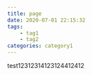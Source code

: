 ```yaml
---
title: page
date: 2020-07-01 22:15:32
tags: 
    - tag1  
    - tag2
categories: category1
---
```

test12312314123124412412